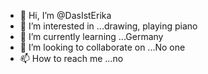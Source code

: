 - 👋 Hi, I’m @DasIstErika
- 👀 I’m interested in ...drawing, playing piano
- 🌱 I’m currently learning ...Germany
- 💞️ I’m looking to collaborate on ...No one
- 📫 How to reach me ...no

<!---
DasIstErika/DasIstErika is a ✨ special ✨ repository because its `README.md` (this file) appears on your GitHub profile.
You can click the Preview link to take a look at your changes.
--->
